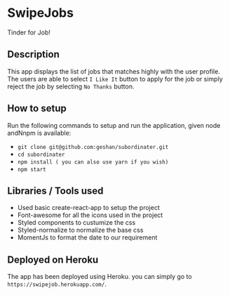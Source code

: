 # SwipeJobs
Tinder for Job!

## Description
This app displays the list of jobs that matches highly with the user profile. The users are able to select `I Like It` button to apply for the job or simply reject the job by selecting `No Thanks` button. 

## How to setup
Run the following commands to setup and run the application, given node andNnpm is available:

- `git clone git@github.com:geshan/subordinater.git`
- `cd subordinater`
- `npm install ( you can also use yarn if you wish)`
- `npm start`

## Libraries / Tools used
  - Used basic create-react-app to setup the project
  - Font-awesome for all the icons used in the project
  - Styled components to custumize the css
  - Styled-normalize to normalize the base css
  - MomentJs to format the date to our requirement

## Deployed on Heroku
The app has been deployed using Heroku. you can simply go to `https://swipejob.herokuapp.com/`.

